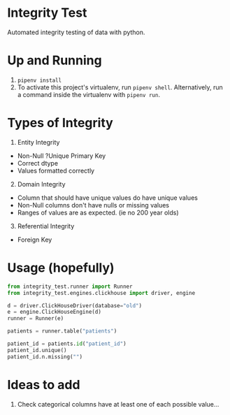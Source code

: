 # Integrity Test

Automated integrity testing of data with python.

# Up and Running

1. `pipenv install`
2. To activate this project's virtualenv, run `pipenv shell`.
    Alternatively, run a command inside the virtualenv with `pipenv run`.

# Types of Integrity

1. Entity Integrity
  - Non-Null ?Unique Primary Key
  - Correct dtype
  - Values formatted correctly

2. Domain Integrity
  - Column that should have unique values do have unique values
  - Non-Null columns don't have nulls or missing values
  - Ranges of values are as expected. (ie no 200 year olds)

3. Referential Integrity
  - Foreign Key 

# Usage (hopefully)

```python
from integrity_test.runner import Runner
from integrity_test.engines.clickhouse import driver, engine

d = driver.ClickHouseDriver(database="old")
e = engine.ClickHouseEngine(d)
runner = Runner(e)

patients = runner.table("patients")

patient_id = patients.id("patient_id")
patient_id.unique()
patient_id.n.missing("")
```

# Ideas to add

1. Check categorical columns have at least one of each possible value...
